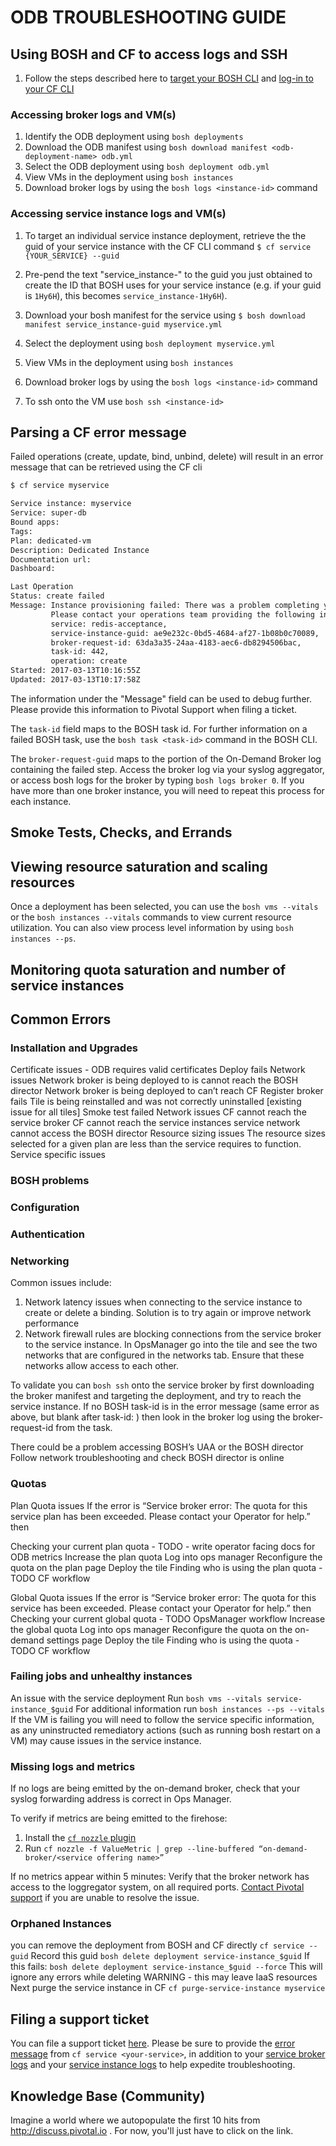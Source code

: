 # ODB TROUBLESHOOTING GUIDE

## Using BOSH and CF to access logs and SSH

1. Follow the steps described here to [target your BOSH CLI](https://docs.pivotal.io/pivotalcf/1-9/customizing/trouble-advanced.html#prepare) and [log-in to your CF CLI](https://docs.cloudfoundry.org/cf-cli/getting-started.html)

### Accessing broker logs and VM(s)

1. Identify the ODB deployment using `bosh deployments`
1. Download the ODB manifest using `bosh download manifest <odb-deployment-name> odb.yml`
1. Select the ODB deployment using `bosh deployment odb.yml`
1. View VMs in the deployment using `bosh instances`
1. Download broker logs by using the `bosh logs <instance-id>` command

### Accessing service instance logs and VM(s)

1. To target an individual service instance deployment, retrieve the 
the guid of your service instance with the CF CLI command `$ cf service {YOUR_SERVICE} --guid`

1. Pre-pend the text "service_instance-" to the guid you just obtained to create the ID that BOSH uses for your service instance (e.g. if your guid is `1Hy6H`), this becomes `service_instance-1Hy6H`).

1. Download your bosh manifest for the service using `$ bosh download manifest service_instance-guid myservice.yml`
1. Select the deployment using `bosh deployment myservice.yml`
1. View VMs in the deployment using `bosh instances`
1. Download broker logs by using the `bosh logs <instance-id>` command
1. To ssh onto the VM use `bosh ssh <instance-id>`

## Parsing a CF error message

Failed operations (create, update, bind, unbind, delete) will result in an error message that can be retrieved using the CF cli

```bash hl_lines="14 15 16 17 18 19 20"
$ cf service myservice

Service instance: myservice
Service: super-db
Bound apps:
Tags:
Plan: dedicated-vm
Description: Dedicated Instance
Documentation url:
Dashboard: 

Last Operation
Status: create failed
Message: Instance provisioning failed: There was a problem completing your request. 
		 Please contact your operations team providing the following information: 
		 service: redis-acceptance, 
		 service-instance-guid: ae9e232c-0bd5-4684-af27-1b08b0c70089,
		 broker-request-id: 63da3a35-24aa-4183-aec6-db8294506bac, 
		 task-id: 442, 
		 operation: create
Started: 2017-03-13T10:16:55Z
Updated: 2017-03-13T10:17:58Z
```
The information under the "Message" field can be used to debug further. Please provide this information to Pivotal Support when filing a ticket.

The `task-id` field maps to the BOSH task id. For further information on a failed BOSH task, use the `bosh task <task-id>` command in the BOSH CLI.

The `broker-request-guid` maps to the portion of the On-Demand Broker log containing the failed step. Access the broker log via your syslog aggregator, or access bosh logs for the broker by typing `bosh logs broker 0`. If you have more than one broker instance, you will need to repeat this process for each instance.

## Smoke Tests, Checks, and Errands
## Viewing resource saturation and scaling resources

Once a deployment has been selected, you can use the `bosh vms --vitals` or the `bosh instances --vitals` commands to view current resource utilization. You can also view process level information by using `bosh instances --ps`.

## Monitoring quota saturation and number of service instances

## Common Errors
### Installation and Upgrades
Certificate issues - ODB requires valid certificates 
Deploy fails
Network issues
Network broker is being deployed to is cannot reach the BOSH director
Network broker is being deployed to can’t reach CF
Register broker fails
Tile is being reinstalled and was not correctly uninstalled [existing issue for all tiles]
Smoke test failed
Network issues
CF cannot reach the service broker
CF cannot reach the service instances
service network cannot access the BOSH director
Resource sizing issues
The resource sizes selected for a given plan are less than the service requires to function.
Service specific issues

### BOSH problems
### Configuration
### Authentication
### Networking

Common issues include:

1. Network latency issues when connecting to the service instance to create or delete a binding. Solution is to try again or improve network performance
1. Network firewall rules are blocking connections from the service broker to the service instance. In OpsManager go into the tile and see the two networks that are configured in the networks tab. Ensure that these networks allow access to each other.

To validate you can `bosh ssh` onto the service broker by first downloading the broker manifest and targeting the deployment, and try to reach the service instance. If no BOSH task-id is in the error message (same error as above, but blank after task-id: ) then look in the broker log using the broker-request-id from the task.

There could be a problem accessing BOSH’s UAA or the BOSH director
Follow network troubleshooting and check BOSH director is online

### Quotas

Plan Quota issues
If the error is “Service broker error: The quota for this service plan has been exceeded. Please contact your Operator for help.” then

Checking your current plan quota - TODO - write operator facing docs for ODB metrics 
Increase the plan quota
Log into ops manager
Reconfigure the quota on the plan page
Deploy the tile
Finding who is using the plan quota - TODO CF workflow

Global Quota issues
If the error is “Service broker error: The quota for this service has been exceeded. Please contact your Operator for help.” then
Checking your current global quota - TODO OpsManager workflow
Increase the global quota 
Log into ops manager
Reconfigure the quota on the on-demand settings page
Deploy the tile
Finding who is using the quota - TODO CF workflow

### Failing jobs and unhealthy instances
An issue with the service deployment
Run `bosh vms --vitals service-instance_$guid`
For additional information run `bosh instances --ps --vitals`
If the VM is failing you will need to follow the service specific information, as any uninstructed remediatory actions (such as running bosh restart on a VM) may cause issues in the service instance.

### Missing logs and metrics


If no logs are being emitted by the on-demand broker, check that your syslog forwarding address is correct in Ops Manager.

To verify if metrics are being emitted to the firehose:
1. Install the [`cf nozzle` plugin](https://github.com/cloudfoundry/firehose-plugin)
2. Run `cf nozzle -f ValueMetric | grep --line-buffered “on-demand-broker/<service offering name>” `

If no metrics appear within 5 minutes:
Verify that the broker network has access to the loggregator system, on all required ports. [Contact Pivotal support](#filing-a-support-ticket) if you are unable to resolve the issue. 

### Orphaned Instances

you can remove the deployment from BOSH and CF directly
`cf service --guid` 
Record this guid
`bosh delete deployment service-instance_$guid`
If this fails:
`bosh delete deployment service-instance_$guid --force`
This will ignore any errors while deleting
WARNING - this may leave IaaS resources
Next purge the service instance in CF
`cf purge-service-instance myservice`

## Filing a support ticket

You can file a support ticket [here](https://support.pivotal.io/). Please be sure to provide the [error message](#parsing-a-cf-error-message) from `cf service <your-service>`, in addition to your [service broker logs](#accessing-broker-logs-and-vms) and your [service instance logs](#accessing-service-instance-logs-and-vms) to help expedite troubleshooting.

## Knowledge Base (Community)

Imagine a world where we autopopulate the first 10 hits from http://discuss.pivotal.io . For now, you'll just have to click on the link.